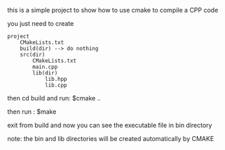 this is a simple project to show how to use cmake to compile a CPP code


you just need to create
	
	project
		CMakeLists.txt
		build(dir) --> do nothing
		src(dir)
			CMakeLists.txt
			main.cpp
			lib(dir)
				lib.hpp
				lib.cpp




then cd build and run: $cmake ..

then run	         : $make


exit from build and now you can see the executable file in bin directory

note: the bin and lib directories will be created automatically by CMAKE

